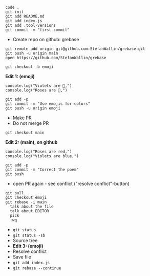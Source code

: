 ```
code .
git init
git add README.md
git add index.js
git add .tool-versions
git commit -m "first commit"
```
- Create repo on github: grebase
```
git remote add origin git@github.com:StefanWallin/grebase.git
git push -u origin main
open https://github.com/StefanWallin/grebase
```

```
git checkout -b emoji
```

**Edit 1: (emoji)**
```
console.log("Violets are 🔴,")
console.log("Roses are 🔵,")
```

```
git add -p
git commit -m "Use emojis for colors"
git push -u origin emoji
```
- Make PR
- Do not merge PR

```
git checkout main
```

**Edit 2: (main), on github**
```
console.log("Roses are red,")
console.log("Violets are blue,")
```

```
git add -p
git commit -m "Correct the poem"
git push
```

- open PR again - see conflict ("resolve conflict"-button)

```
git pull
git checkout emoji
git rebase -i main
  talk about the file
  talk about EDITOR
  pick
  :wq
```
- `git status`
- `git status -sb`
- Source tree
- **Edit 3: (emoji)**
- Resolve conflict
- Save file
- `git add index.js`
- `git rebase --continue`
